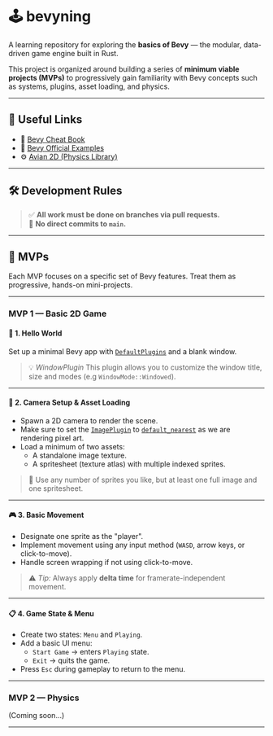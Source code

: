 # 🕹️ bevyning

A learning repository for exploring the **basics of Bevy** — the modular, data-driven game engine built in Rust.

This project is organized around building a series of **minimum viable projects (MVPs)** to progressively gain familiarity with Bevy concepts such as systems, plugins, asset loading, and physics.

---

## 🔗 Useful Links

- 📘 [Bevy Cheat Book](https://bevy-cheatbook.github.io/)
- 📁 [Bevy Official Examples](https://github.com/bevyengine/bevy/tree/main/examples)
- ⚙️ [Avian 2D (Physics Library)](https://docs.rs/avian2d/latest/avian2d/)

---

## 🛠️ Development Rules

> ✅ **All work must be done on branches via pull requests.**  
> 🚫 **No direct commits to `main`.**

---

## 🎯 MVPs

Each MVP focuses on a specific set of Bevy features. Treat them as progressive, hands-on mini-projects.

---

### MVP 1 — Basic 2D Game

#### 🧪 1. Hello World

Set up a minimal Bevy app with [`DefaultPlugins`](https://docs.rs/bevy/latest/bevy/struct.DefaultPlugins.html) and a blank window.

> 💡 *WindowPlugin* This plugin allows you to customize the window title, size and modes (e.g `WindowMode::Windowed`).

---

#### 🎥 2. Camera Setup & Asset Loading

- Spawn a 2D camera to render the scene.
- Make sure to set the [`ImagePlugin`](https://docs.rs/bevy/latest/bevy/prelude/struct.ImagePlugin.html) to [`default_nearest`](https://docs.rs/bevy/latest/bevy/prelude/struct.ImagePlugin.html#method.default_nearest) as we are rendering pixel art.
- Load a minimum of two assets:
  - A standalone image texture.
  - A spritesheet (texture atlas) with multiple indexed sprites.

> 🎨 Use any number of sprites you like, but at least one full image and one spritesheet.

---

#### 🎮 3. Basic Movement

- Designate one sprite as the "player".
- Implement movement using any input method (`WASD`, arrow keys, or click-to-move).
- Handle screen wrapping if not using click-to-move.

> ⚠️ *Tip:* Always apply **delta time** for framerate-independent movement.

---

#### 📋 4. Game State & Menu

- Create two states: `Menu` and `Playing`.
- Add a basic UI menu:
  - `Start Game` → enters `Playing` state.
  - `Exit` → quits the game.
- Press `Esc` during gameplay to return to the menu.

---

### MVP 2 — Physics

(Coming soon...)

---
